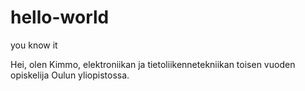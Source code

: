 # hello-world
you know it

Hei, olen Kimmo, elektroniikan ja tietoliikennetekniikan toisen vuoden opiskelija Oulun yliopistossa.
